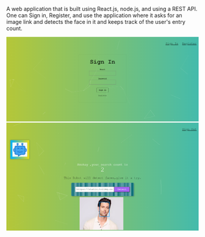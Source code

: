A web application that is built using React.js, node.js, and using a REST API. One can Sign in, Register, and use the application where it asks for an image link and detects the face in it and keeps track of the user's entry count.

<img src="src/Signin.png">

<img src="src/Facedetection.png">
